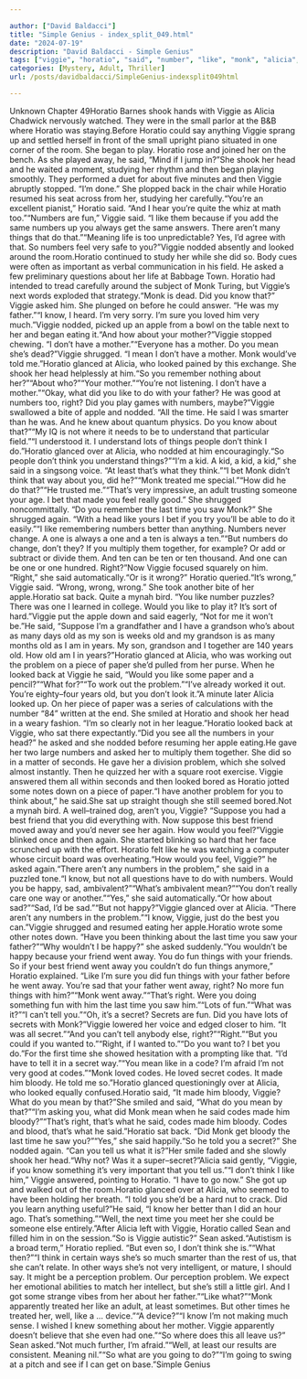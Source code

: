 ```yaml
---

author: ["David Baldacci"]
title: "Simple Genius - index_split_049.html"
date: "2024-07-19"
description: "David Baldacci - Simple Genius"
tags: ["viggie", "horatio", "said", "number", "like", "monk", "alicia", "one", "know", "right", "time", "fun", "thing", "looked", "mean", "think", "away", "nodded", "asked", "would", "glanced", "old", "problem", "secret", "code"]
categories: [Mystery, Adult, Thriller]
url: /posts/davidbaldacci/SimpleGenius-indexsplit049html

---
```



Unknown
Chapter 49Horatio Barnes shook hands with Viggie as Alicia Chadwick nervously watched. They were in the small parlor at the B&B where Horatio was staying.Before Horatio could say anything Viggie sprang up and settled herself in front of the small upright piano situated in one corner of the room. She began to play. Horatio rose and joined her on the bench. As she played away, he said, “Mind if I jump in?”She shook her head and he waited a moment, studying her rhythm and then began playing smoothly. They performed a duet for about five minutes and then Viggie abruptly stopped. “I’m done.” She plopped back in the chair while Horatio resumed his seat across from her, studying her carefully.“You’re an excellent pianist,” Horatio said. “And I hear you’re quite the whiz at math too.”“Numbers are fun,” Viggie said. “I like them because if you add the same numbers up you always get the same answers. There aren’t many things that do that.”“Meaning life is too unpredictable? Yes, I’d agree with that. So numbers feel very safe to you?”Viggie nodded absently and looked around the room.Horatio continued to study her while she did so. Body cues were often as important as verbal communication in his field. He asked a few preliminary questions about her life at Babbage Town. Horatio had intended to tread carefully around the subject of Monk Turing, but Viggie’s next words exploded that strategy.“Monk is dead. Did you know that?” Viggie asked him. She plunged on before he could answer. “He was my father.”“I know, I heard. I’m very sorry. I’m sure you loved him very much.”Viggie nodded, picked up an apple from a bowl on the table next to her and began eating it.“And how about your mother?”Viggie stopped chewing. “I don’t have a mother.”“Everyone has a mother. Do you mean she’s dead?”Viggie shrugged. “I mean I don’t have a mother. Monk would’ve told me.”Horatio glanced at Alicia, who looked pained by this exchange. She shook her head helplessly at him.“So you remember nothing about her?”“About who?”“Your mother.”“You’re not listening. I don’t have a mother.”“Okay, what did you like to do with your father? He was good at numbers too, right? Did you play games with numbers, maybe?”Viggie swallowed a bite of apple and nodded. “All the time. He said I was smarter than he was. And he knew about quantum physics. Do you know about that?”“My IQ is not where it needs to be to understand that particular field.”“I understood it. I understand lots of things people don’t think I do.”Horatio glanced over at Alicia, who nodded at him encouragingly.“So people don’t think you understand things?”“I’m a kid. A kid, a kid, a kid,” she said in a singsong voice. “At least that’s what they think.”“I bet Monk didn’t think that way about you, did he?”“Monk treated me special.”“How did he do that?”“He trusted me.”“That’s very impressive, an adult trusting someone your age. I bet that made you feel really good.” She shrugged noncommittally. “Do you remember the last time you saw Monk?” She shrugged again. “With a head like yours I bet if you try you’ll be able to do it easily.”“I like remembering numbers better than anything. Numbers never change. A one is always a one and a ten is always a ten.”“But numbers do change, don’t they? If you multiply them together, for example? Or add or subtract or divide them. And ten can be ten or ten thousand. And one can be one or one hundred. Right?”Now Viggie focused squarely on him. “Right,” she said automatically.“Or is it wrong?” Horatio queried.“It’s wrong,” Viggie said. “Wrong, wrong, wrong.” She took another bite of her apple.Horatio sat back. Quite a mynah bird. “You like number puzzles? There was one I learned in college. Would you like to play it? It’s sort of hard.”Viggie put the apple down and said eagerly, “Not for me it won’t be.”He said, “Suppose I’m a grandfather and I have a grandson who’s about as many days old as my son is weeks old and my grandson is as many months old as I am in years. My son, grandson and I together are 140 years old. How old am I in years?”Horatio glanced at Alicia, who was working out the problem on a piece of paper she’d pulled from her purse. When he looked back at Viggie he said, “Would you like some paper and a pencil?”“What for?”“To work out the problem.”“I’ve already worked it out. You’re eighty–four years old, but you don’t look it.”A minute later Alicia looked up. On her piece of paper was a series of calculations with the number “84” written at the end. She smiled at Horatio and shook her head in a weary fashion. “I’m so clearly not in her league.”Horatio looked back at Viggie, who sat there expectantly.“Did you see all the numbers in your head?” he asked and she nodded before resuming her apple eating.He gave her two large numbers and asked her to multiply them together. She did so in a matter of seconds. He gave her a division problem, which she solved almost instantly. Then he quizzed her with a square root exercise. Viggie answered them all within seconds and then looked bored as Horatio jotted some notes down on a piece of paper.“I have another problem for you to think about,” he said.She sat up straight though she still seemed bored.Not a mynah bird. A well–trained dog, aren’t you, Viggie? “Suppose you had a best friend that you did everything with. Now suppose this best friend moved away and you’d never see her again. How would you feel?”Viggie blinked once and then again. She started blinking so hard that her face scrunched up with the effort. Horatio felt like he was watching a computer whose circuit board was overheating.“How would you feel, Viggie?” he asked again.“There aren’t any numbers in the problem,” she said in a puzzled tone.“I know, but not all questions have to do with numbers. Would you be happy, sad, ambivalent?”“What’s ambivalent mean?”“You don’t really care one way or another.”“Yes,” she said automatically.“Or how about sad?”“Sad, I’d be sad.”“But not happy?”Viggie glanced over at Alicia. “There aren’t any numbers in the problem.”“I know, Viggie, just do the best you can.”Viggie shrugged and resumed eating her apple.Horatio wrote some other notes down. “Have you been thinking about the last time you saw your father?”“Why wouldn’t I be happy?” she asked suddenly.“You wouldn’t be happy because your friend went away. You do fun things with your friends. So if your best friend went away you couldn’t do fun things anymore,” Horatio explained. “Like I’m sure you did fun things with your father before he went away. You’re sad that your father went away, right? No more fun things with him?”“Monk went away.”“That’s right. Were you doing something fun with him the last time you saw him.”“Lots of fun.”“What was it?”“I can’t tell you.”“Oh, it’s a secret? Secrets are fun. Did you have lots of secrets with Monk?”Viggie lowered her voice and edged closer to him. “It was all secret.”“And you can’t tell anybody else, right?”“Right.”“But you could if you wanted to.”“Right, if I wanted to.”“Do you want to? I bet you do.”For the first time she showed hesitation with a prompting like that. “I’d have to tell it in a secret way.”“You mean like in a code? I’m afraid I’m not very good at codes.”“Monk loved codes. He loved secret codes. It made him bloody. He told me so.”Horatio glanced questioningly over at Alicia, who looked equally confused.Horatio said, “It made him bloody, Viggie? What do you mean by that?”She smiled and said, “What do you mean by that?”“I’m asking you, what did Monk mean when he said codes made him bloody?”“That’s right, that’s what he said, codes made him bloody. Codes and blood, that’s what he said.”Horatio sat back. “Did Monk get bloody the last time he saw you?”“Yes,” she said happily.“So he told you a secret?” She nodded again. “Can you tell us what it is?”Her smile faded and she slowly shook her head.“Why not? Was it a super–secret?”Alicia said gently, “Viggie, if you know something it’s very important that you tell us.”“I don’t think I like him,” Viggie answered, pointing to Horatio. “I have to go now.” She got up and walked out of the room.Horatio glanced over at Alicia, who seemed to have been holding her breath. “I told you she’d be a hard nut to crack. Did you learn anything useful?”He said, “I know her better than I did an hour ago. That’s something.”“Well, the next time you meet her she could be someone else entirely.”After Alicia left with Viggie, Horatio called Sean and filled him in on the session.“So is Viggie autistic?” Sean asked.“Autistism is a broad term,” Horatio replied. “But even so, I don’t think she is.”“What then?”“I think in certain ways she’s so much smarter than the rest of us, that she can’t relate. In other ways she’s not very intelligent, or mature, I should say. It might be a perception problem. Our perception problem. We expect her emotional abilities to match her intellect, but she’s still a little girl. And I got some strange vibes from her about her father.”“Like what?”“Monk apparently treated her like an adult, at least sometimes. But other times he treated her, well, like a … device.”“A device?”“I know I’m not making much sense. I wished I knew something about her mother. Viggie apparently doesn’t believe that she even had one.”“So where does this all leave us?” Sean asked.“Not much further, I’m afraid.”“Well, at least our results are consistent. Meaning nil.”“So what are you going to do?”“I’m going to swing at a pitch and see if I can get on base.”Simple Genius
